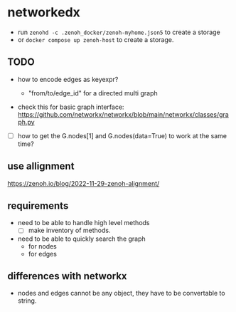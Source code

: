 # networkedx

- run  `zenohd -c .zenoh_docker/zenoh-myhome.json5` to create a storage
- or `docker compose up zenoh-host` to create a storage.

## TODO

- how to encode edges as keyexpr?
  - "from/to/edge_id" for a directed multi graph

- check this for basic graph interface: https://github.com/networkx/networkx/blob/main/networkx/classes/graph.py
- [ ] how to get the G.nodes[1] and G.nodes(data=True) to work at the same time?

## use allignment

https://zenoh.io/blog/2022-11-29-zenoh-alignment/

## requirements

- need to be able to handle high level methods 
  - [ ] make inventory of methods.
- need to be able to quickly search the graph
  - for nodes
  - for edges

## differences with networkx

- nodes and edges cannot be any object, they have to be convertable to string.
